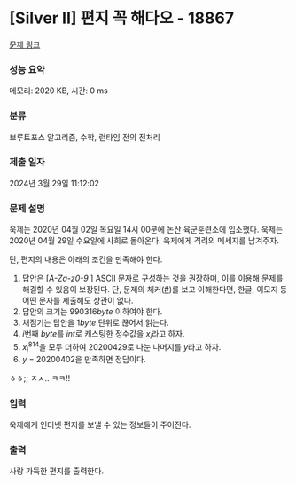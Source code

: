 # [Silver II] 편지 꼭 해다오 - 18867 

[문제 링크](https://www.acmicpc.net/problem/18867) 

### 성능 요약

메모리: 2020 KB, 시간: 0 ms

### 분류

브루트포스 알고리즘, 수학, 런타임 전의 전처리

### 제출 일자

2024년 3월 29일 11:12:02

### 문제 설명

<p>욱제는 2020년 04월 02일 목요일 14시 00분에 논산 육군훈련소에 입소했다. 욱제는 2020년 04월 29일 수요일에 사회로 돌아온다. 욱제에게 격려의 메세지를 남겨주자.</p>

<p>단, 편지의 내용은 아래의 조건을 만족해야 한다.</p>

<ol>
	<li>답안은 [<em>A-Za-z0-9 </em>] ASCII 문자로 구성하는 것을 권장하며, 이를 이용해 문제를 해결할 수 있음이 보장된다. 단, 문제의 체커(<a href="https://upload.acmicpc.net/b7c4146f-3ed5-44bc-94f5-18f080788f5b/">#</a>)를 보고 이해한다면, 한글, 이모지 등 어떤 문자를 제출해도 상관이 없다.</li>
	<li>답안의 크기는 990316<em>byte</em> 이하여야 한다.</li>
	<li>채점기는 답안을 1<em>byte</em> 단위로 끊어서 읽는다.</li>
	<li><em>i</em>번째 <em>byte</em>를 <i>int</i>로 캐스팅한 정수값을 <em>x<sub>i</sub></em>라고 하자.</li>
	<li><em>x<sub>i</sub></em><sup>814</sup>을 모두 더하여 20200429로 나눈 나머지를 <em>y</em>라고 하자.</li>
	<li><em>y</em> = 20200402을 만족하면 정답이다.</li>
</ol>

<p>ㅎㅎ;; ㅈㅅ.. ㅋㅋ!!</p>

### 입력 

 <p>욱제에게 인터넷 편지를 보낼 수 있는 정보들이 주어진다.</p>

### 출력 

 <p>사랑 가득한 편지를 출력한다.</p>


